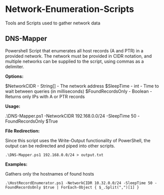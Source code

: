 # Network-Enumeration-Scripts
Tools and Scripts used to gather network data

## DNS-Mapper
Powershell Script that enumerates all host records (A and PTR) in a provided network. The network must be provided in CIDR notation, and multiple networks can be supplied to the script, using commas as a delimiter.

**Options:**

$NetworkCIDR - String[] - The network address
$SleepTime - int - Time to wait between queries (in milliseconds)
$FoundRecordsOnly - Boolean - Returns only IPs with A or PTR records

**Usage:** 

.\DNS-Mapper.ps1 -NetworkCIDR 192.168.0.0/24 -SleepTime 50 -FoundRecordsOnly $True

**File Redirection:**

Since this script uses the Write-Output functionality of PowerShell, the output can be redirected and piped into other scripts.

`.\DNS-Mapper.ps1 192.168.0.0/24 > output.txt` 

**Examples:**

Gathers only the hostnames of found hosts

`.\HostRecordEnumerator.ps1 -NetworkCIDR 10.32.0.0/24 -SleepTime 50 -FoundRecordsOnly $true | ForEach-Object { $_.Split(",")[1] }`
